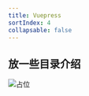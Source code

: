 ```yaml
---
title: Vuepress
sortIndex: 4
collapsable: false
---
```



## 放一些目录介绍


![占位](https://picsum.photos/740/600/?random)
